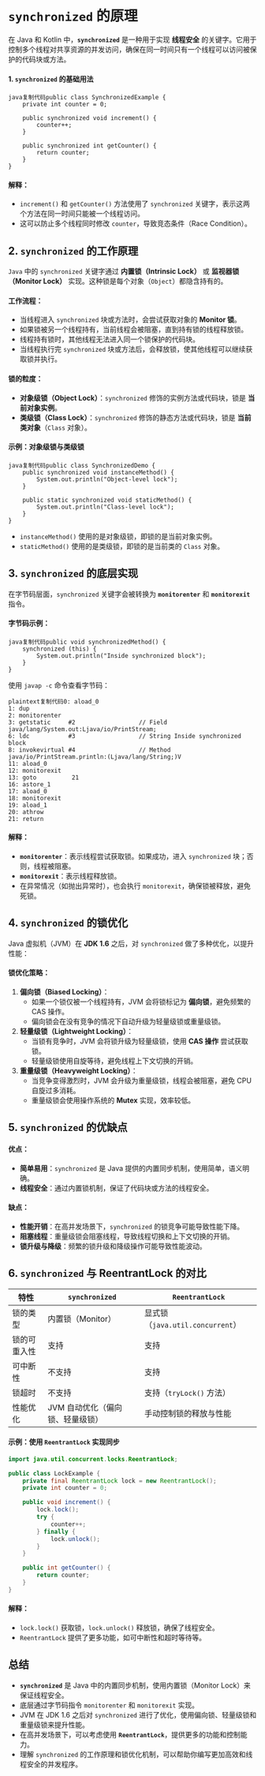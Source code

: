 # `synchronized` 的原理

在 Java 和 Kotlin 中，**`synchronized`** 是一种用于实现 **线程安全** 的关键字。它用于控制多个线程对共享资源的并发访问，确保在同一时间只有一个线程可以访问被保护的代码块或方法。

#### **1. `synchronized` 的基础用法**

```
java复制代码public class SynchronizedExample {
    private int counter = 0;

    public synchronized void increment() {
        counter++;
    }

    public synchronized int getCounter() {
        return counter;
    }
}
```

#### **解释：**

- `increment()` 和 `getCounter()` 方法使用了 `synchronized` 关键字，表示这两个方法在同一时间只能被一个线程访问。
- 这可以防止多个线程同时修改 `counter`，导致竞态条件（Race Condition）。

## **2. `synchronized` 的工作原理**

`Java` 中的 `synchronized` 关键字通过 **内置锁（Intrinsic Lock）** 或 **监视器锁（Monitor Lock）** 实现。这种锁是每个对象（`Object`）都隐含持有的。

#### **工作流程：**

- 当线程进入 `synchronized` 块或方法时，会尝试获取对象的 **Monitor 锁**。
- 如果锁被另一个线程持有，当前线程会被阻塞，直到持有锁的线程释放锁。
- 线程持有锁时，其他线程无法进入同一个锁保护的代码块。
- 当线程执行完 `synchronized` 块或方法后，会释放锁，使其他线程可以继续获取锁并执行。

#### **锁的粒度：**

- **对象级锁（Object Lock）**：`synchronized` 修饰的实例方法或代码块，锁是 **当前对象实例**。
- **类级锁（Class Lock）**：`synchronized` 修饰的静态方法或代码块，锁是 **当前类对象**（`Class` 对象）。

#### **示例：对象级锁与类级锁**

```
java复制代码public class SynchronizedDemo {
    public synchronized void instanceMethod() {
        System.out.println("Object-level lock");
    }

    public static synchronized void staticMethod() {
        System.out.println("Class-level lock");
    }
}
```

- `instanceMethod()` 使用的是对象级锁，即锁的是当前对象实例。
- `staticMethod()` 使用的是类级锁，即锁的是当前类的 `Class` 对象。

## **3. `synchronized` 的底层实现**

在字节码层面，`synchronized` 关键字会被转换为 **`monitorenter`** 和 **`monitorexit`** 指令。

#### **字节码示例：**

```
java复制代码public void synchronizedMethod() {
    synchronized (this) {
        System.out.println("Inside synchronized block");
    }
}
```

使用 `javap -c` 命令查看字节码：

```
plaintext复制代码0: aload_0
1: dup
2: monitorenter
3: getstatic     #2                  // Field java/lang/System.out:Ljava/io/PrintStream;
6: ldc           #3                  // String Inside synchronized block
8: invokevirtual #4                  // Method java/io/PrintStream.println:(Ljava/lang/String;)V
11: aload_0
12: monitorexit
13: goto          21
16: astore_1
17: aload_0
18: monitorexit
19: aload_1
20: athrow
21: return
```

#### **解释：**

- **`monitorenter`**：表示线程尝试获取锁。如果成功，进入 `synchronized` 块；否则，线程被阻塞。
- **`monitorexit`**：表示线程释放锁。
- 在异常情况（如抛出异常时），也会执行 `monitorexit`，确保锁被释放，避免死锁。

## **4. `synchronized` 的锁优化**

Java 虚拟机（JVM）在 **JDK 1.6** 之后，对 `synchronized` 做了多种优化，以提升性能：

#### **锁优化策略：**

1. **偏向锁（Biased Locking）**：
   - 如果一个锁仅被一个线程持有，JVM 会将锁标记为 **偏向锁**，避免频繁的 CAS 操作。
   - 偏向锁会在没有竞争的情况下自动升级为轻量级锁或重量级锁。
2. **轻量级锁（Lightweight Locking）**：
   - 当锁有竞争时，JVM 会将锁升级为轻量级锁，使用 **CAS 操作** 尝试获取锁。
   - 轻量级锁使用自旋等待，避免线程上下文切换的开销。
3. **重量级锁（Heavyweight Locking）**：
   - 当竞争变得激烈时，JVM 会升级为重量级锁，线程会被阻塞，避免 CPU 自旋过多消耗。
   - 重量级锁会使用操作系统的 **Mutex** 实现，效率较低。

## **5. `synchronized` 的优缺点**

#### **优点：**

- **简单易用**：`synchronized` 是 Java 提供的内置同步机制，使用简单，语义明确。
- **线程安全**：通过内置锁机制，保证了代码块或方法的线程安全。

#### **缺点：**

- **性能开销**：在高并发场景下，`synchronized` 的锁竞争可能导致性能下降。
- **阻塞线程**：重量级锁会阻塞线程，导致线程切换和上下文切换的开销。
- **锁升级与降级**：频繁的锁升级和降级操作可能导致性能波动。

## **6. `synchronized` 与 ReentrantLock 的对比**

| 特性         | `synchronized`                   | `ReentrantLock`                  |
| ------------ | -------------------------------- | -------------------------------- |
| 锁的类型     | 内置锁（Monitor）                | 显式锁（`java.util.concurrent`） |
| 锁的可重入性 | 支持                             | 支持                             |
| 可中断性     | 不支持                           | 支持                             |
| 锁超时       | 不支持                           | 支持（`tryLock()` 方法）         |
| 性能优化     | JVM 自动优化（偏向锁、轻量级锁） | 手动控制锁的释放与性能           |

#### **示例：使用 `ReentrantLock` 实现同步**

```java
import java.util.concurrent.locks.ReentrantLock;

public class LockExample {
    private final ReentrantLock lock = new ReentrantLock();
    private int counter = 0;

    public void increment() {
        lock.lock();
        try {
            counter++;
        } finally {
            lock.unlock();
        }
    }

    public int getCounter() {
        return counter;
    }
}
```

#### **解释：**

- `lock.lock()` 获取锁，`lock.unlock()` 释放锁，确保了线程安全。
- `ReentrantLock` 提供了更多功能，如可中断性和超时等待等。

## **总结**

- **`synchronized`** 是 Java 中的内置同步机制，使用内置锁（Monitor Lock）来保证线程安全。
- 底层通过字节码指令 `monitorenter` 和 `monitorexit` 实现。
- JVM 在 JDK 1.6 之后对 `synchronized` 进行了优化，使用偏向锁、轻量级锁和重量级锁来提升性能。
- 在高并发场景下，可以考虑使用 **`ReentrantLock`**，提供更多的功能和控制能力。
- 理解 `synchronized` 的工作原理和锁优化机制，可以帮助你编写更加高效和线程安全的并发程序。